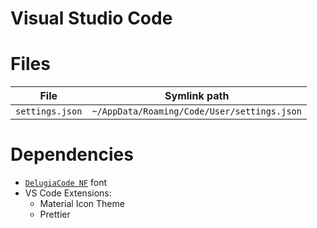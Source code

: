 # Visual Studio Code

# Files

| File | Symlink path |
| - | - |
| `settings.json` | `~/AppData/Roaming/Code/User/settings.json` |

# Dependencies

- [`DelugiaCode NF`](https://github.com/adam7/delugia-code/releases) font
- VS Code Extensions:
  - Material Icon Theme
  - Prettier